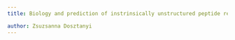 ```yaml
---
title: Biology and prediction of instrinsically unstructured peptide regions

author: Zsuzsanna Dosztanyi
---
```

